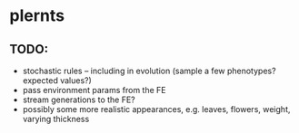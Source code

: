 # plernts

## TODO:
* stochastic rules – including in evolution (sample a few phenotypes? expected values?)
* pass environment params from the FE
* stream generations to the FE?
* possibly some more realistic appearances, e.g. leaves, flowers, weight, varying thickness

